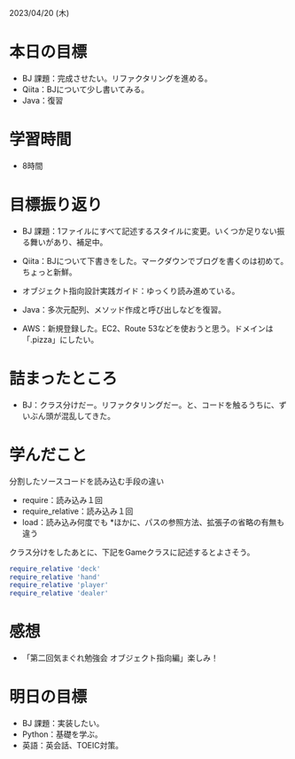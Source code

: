2023/04/20 (木)

# 本日の目標

- BJ 課題：完成させたい。リファクタリングを進める。
- Qiita：BJについて少し書いてみる。
- Java：復習

# 学習時間

- 8時間

# 目標振り返り

- BJ 課題：1ファイルにすべて記述するスタイルに変更。いくつか足りない振る舞いがあり、補足中。

- Qiita：BJについて下書きをした。マークダウンでブログを書くのは初めて。ちょっと新鮮。

- オブジェクト指向設計実践ガイド：ゆっくり読み進めている。

- Java：多次元配列、メソッド作成と呼び出しなどを復習。

- AWS：新規登録した。EC2、Route 53などを使おうと思う。ドメインは「.pizza」にしたい。

# 詰まったところ

- BJ：クラス分けだー。リファクタリングだー。と、コードを触るうちに、ずいぶん頭が混乱してきた。

# 学んだこと
分割したソースコードを読み込む手段の違い
- require：読み込み１回
- require_relative：読み込み１回
- load：読み込み何度でも
*ほかに、パスの参照方法、拡張子の省略の有無も違う

クラス分けをしたあとに、下記をGameクラスに記述するとよさそう。

```Ruby
require_relative 'deck'
require_relative 'hand'
require_relative 'player'
require_relative 'dealer'
```

# 感想

- 「第二回気まぐれ勉強会 オブジェクト指向編」楽しみ！

# 明日の目標

- BJ 課題：実装したい。
- Python：基礎を学ぶ。
- 英語：英会話、TOEIC対策。
